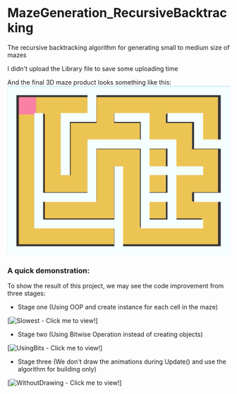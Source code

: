 # MazeGeneration_RecursiveBacktracking
The recursive backtracking algorithm for generating small to medium size of mazes

I didn't upload the Library file to save some uploading time

And the final 3D maze product looks something like this:
  <img src="https://github.com/YuzhouGuo/MazeGeneration_RecursiveBacktracking/blob/master/VIdeo_Demos/Screen%20Shot%202020-07-18%20at%204.55.28%20AM.png">

### A quick demonstration:
To show the result of this project, we may see the code improvement from three stages:

* Stage one (Using OOP and create instance for each cell in the maze)

[![Slowest - Click me to view!](https://github.com/YuzhouGuo/MazeGeneration_RecursiveBacktracking/tree/master/VIdeo_Demos/slowest.gif)]

* Stage two (Using Bitwise Operation instead of creating objects)

[![UsingBits - Click me to view!](https://github.com/YuzhouGuo/MazeGeneration_RecursiveBacktracking/tree/master/VIdeo_Demos/usingBits.gif)]

* Stage three (We don't draw the animations during Update() and use the algorithm for building only)

[![WithoutDrawing - Click me to view!](https://github.com/YuzhouGuo/MazeGeneration_RecursiveBacktracking/tree/master/VIdeo_Demos/withoutDrawing.gif)]
